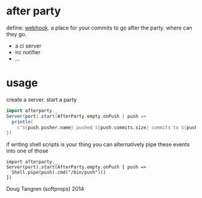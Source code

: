 # after party

define: [webhook](https://help.github.com/articles/post-receive-hooks). a place for your commits to go after the party. where can they go.

* a ci server
* irc notifier
* ...


# usage

create a server. start a party

```scala
import afterparty._
Server(port).start(AfterParty.empty.onPush { push =>
  println(
    s"${push.pusher.name} pushed ${push.commits.size} commits to ${push.ref}")
})
```

if writing shell scripts is your thing you can alternatively pipe these events into one of those


```
import afterparty._
Server(port).start(AfterParty.empty.onPush { push =>
  Shell.pipe(push).cmd("/bin/push")()
})
```



Doug Tangren (softprops) 2014
